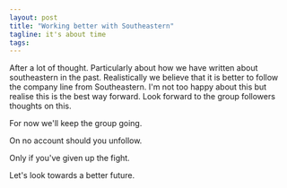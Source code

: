 ```yaml
---
layout: post
title: "Working better with Southeastern"
tagline: it's about time 
tags:
---
```


After a lot of thought. Particularly about how we have written about southeastern in the past. Realistically we believe that it is better to follow the company line from Southeastern. I'm not too happy about this but realise this is the best way forward. Look forward to the group followers thoughts on this.

For now we'll keep the group going.

On no account should you unfollow.

Only if you've given up the fight.

Let's look towards a better future.